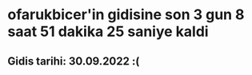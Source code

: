 # ofarukbicer'in gidisine son 3 gun 8 saat 51 dakika 25 saniye kaldi

## Gidis tarihi: 30.09.2022 :(